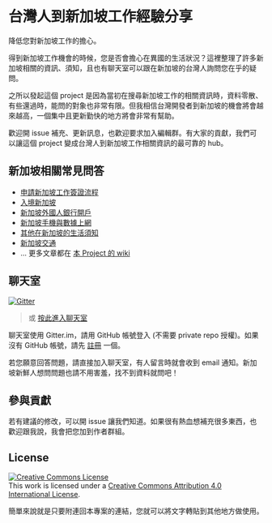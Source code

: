 # 台灣人到新加坡工作經驗分享

降低您對新加坡工作的擔心。

得到新加坡工作機會的時候，您是否會擔心在異國的生活狀況？這裡整理了許多新加坡相關的資訊、須知，且也有聊天室可以跟在新加坡的台灣人詢問您在乎的疑問。

之所以發起這個 project 是因為當初在搜尋新加坡工作的相關資訊時，資料零散、有些還過時，能問的對象也非常有限。但我相信台灣開發者到新加坡的機會將會越來越高，一個集中且更新勤快的地方將會非常有幫助。

歡迎開 issue 補充、更新訊息，也歡迎要求加入編輯群。有大家的貢獻，我們可以讓這個 project 變成台灣人到新加坡工作相關資訊的最可靠的 hub。

## 新加坡相關常見問答

* [申請新加坡工作簽證流程](https://github.com/ascendbruce/taiwanese-developers-in-singapore/wiki/%E7%94%B3%E8%AB%8B%E6%96%B0%E5%8A%A0%E5%9D%A1%E5%B7%A5%E4%BD%9C%E7%B0%BD%E8%AD%89%E6%B5%81%E7%A8%8B)
* [入境新加坡](https://github.com/ascendbruce/taiwanese-developers-in-singapore/wiki/%E5%85%A5%E5%A2%83%E6%96%B0%E5%8A%A0%E5%9D%A1)
* [新加坡外國人銀行開戶](https://github.com/ascendbruce/taiwanese-developers-in-singapore/wiki/%E6%96%B0%E5%8A%A0%E5%9D%A1%E5%A4%96%E5%9C%8B%E4%BA%BA%E9%8A%80%E8%A1%8C%E9%96%8B%E6%88%B6)
* [新加坡手機與數據上網](https://github.com/ascendbruce/taiwanese-developers-in-singapore/wiki/%E6%96%B0%E5%8A%A0%E5%9D%A1%E6%89%8B%E6%A9%9F%E8%88%87%E6%95%B8%E6%93%9A%E4%B8%8A%E7%B6%B2)
* [其他在新加坡的生活須知](https://github.com/ascendbruce/taiwanese-developers-in-singapore/wiki/%E5%85%B6%E4%BB%96%E5%9C%A8%E6%96%B0%E5%8A%A0%E5%9D%A1%E7%9A%84%E7%94%9F%E6%B4%BB%E9%A0%88%E7%9F%A5)
* [新加坡交通](https://github.com/ascendbruce/taiwanese-developers-in-singapore/wiki/%E6%96%B0%E5%8A%A0%E5%9D%A1%E4%BA%A4%E9%80%9A)
* ... 更多文章都在 [本 Project 的 wiki](https://github.com/ascendbruce/taiwanese-developers-in-singapore/wiki)

## 聊天室

[![Gitter](https://badges.gitter.im/Join%20Chat.svg)](https://gitter.im/ascendbruce/taiwanese-developers-in-singapore?utm_source=badge&utm_medium=badge&utm_campaign=pr-badge)

> 或 [按此進入聊天室](https://gitter.im/ascendbruce/taiwanese-developers-in-singapore?utm_source=share-link&utm_medium=link&utm_campaign=share-link)

聊天室使用 Gitter.im，請用 GitHub 帳號登入 (不需要 private repo 授權)。如果沒有 GitHub 帳號，請先 [註冊](https://github.com/join) 一個。

若您願意回答問題，請直接加入聊天室，有人留言時就會收到 email 通知。新加坡新鮮人想問問題也請不用害羞，找不到資料就問吧！

## 參與貢獻

若有建議的修改，可以開 issue 讓我們知道。如果很有熱血想補充很多東西，也歡迎跟我說，我會把您加到作者群組。

## License

<a rel="license" href="http://creativecommons.org/licenses/by/4.0/"><img alt="Creative Commons License" style="border-width:0" src="https://i.creativecommons.org/l/by/4.0/88x31.png" /></a><br />This work is licensed under a <a rel="license" href="http://creativecommons.org/licenses/by/4.0/">Creative Commons Attribution 4.0 International License</a>.

簡單來說就是只要附連回本專案的連結，您就可以將文字轉貼到其他地方做使用。

